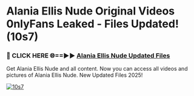 # Alania Ellis Nude Original Videos 0nlyFans Leaked - Files Updated! (10s7)

<h3>🔴 CLICK HERE 🌐==►► <a href="https://tinyurl.com/52m3yx9h" rel="nofollow">Alania Ellis Nude Updated Files</a></h3>

Get Alania Ellis Nude and all content. Now you can access all videos and pictures of Alania Ellis Nude. New Updated Files 2025!

[![10s7](https://i.imgur.com/TnHtlc8.gif)](https://tinyurl.com/52m3yx9h)
